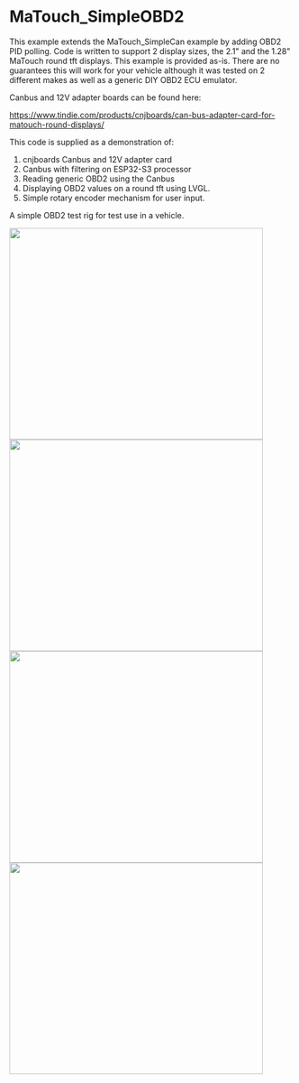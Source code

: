 # MaTouch_SimpleOBD2
This example extends the MaTouch_SimpleCan example by adding OBD2 PID polling. Code is written to support
2 display sizes, the 2.1" and the 1.28" MaTouch round tft displays. This example is provided as-is. 
There are no guarantees this will work for your vehicle although it was tested on 2 different makes as well
as a generic DIY OBD2 ECU emulator.

Canbus and 12V adapter boards can be found here: 

https://www.tindie.com/products/cnjboards/can-bus-adapter-card-for-matouch-round-displays/




This code is supplied as a demonstration of:
1) cnjboards Canbus and 12V adapter card
2) Canbus with filtering on ESP32-S3 processor
3) Reading generic OBD2 using the Canbus
4) Displaying OBD2 values on a round tft using LVGL.
5) Simple rotary encoder mechanism for user input.

A simple OBD2 test rig for test use in a vehicle.

<img src="https://github.com/user-attachments/assets/91524e45-1c55-4a37-ad5d-fb50baa0ab1c" width="450" height="375"><img src="https://github.com/user-attachments/assets/2a2450bc-d08d-4633-97db-7269ee557f14" width="450" height="375">
<img src="https://github.com/user-attachments/assets/c1208390-5f0e-4a8d-8dbe-8328af4df076" width="450" height="375"><img src="https://github.com/user-attachments/assets/4c173855-c069-4c0c-ae36-c5be93d9750c" width="450" height="375">

